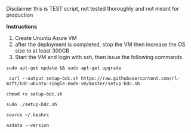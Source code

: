Disclaimer this is TEST script, not tested thoroughly  and not meant for production

**Instructions**

1) Create Ununtu Azure VM
2) after the deployment is completed, stop the VM then increase the OS size to at least 300GB
3) Start the VM and login with ssh, then issue the following commands


`sudo apt-get update && sudo apt-get upgrade `

` curl --output setup-bdc.sh https://raw.githubusercontent.com/rl-msft/bdc-ubuntu-single-node-vm/master/setup-bdc.sh`

`chmod +x setup-bdc.sh`

`sudo ./setup-bdc.sh`

`source ~/.bashrc`

`azdata --version`
